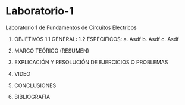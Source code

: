 # Laboratorio-1
Laboratorio 1 de Fundamentos de Circuitos Electricos
1.	OBJETIVOS
  1.1	GENERAL:
  1.2	ESPECIFICOS:
  	a.	Asdf
  	b.	Asdf
  	c.	Asdf

2.	MARCO TEÓRICO (RESUMEN)

3.	EXPLICACIÓN Y RESOLUCIÓN DE EJERCICIOS O PROBLEMAS


4.	VIDEO

5.	CONCLUSIONES


6.	BIBLIOGRAFÍA
